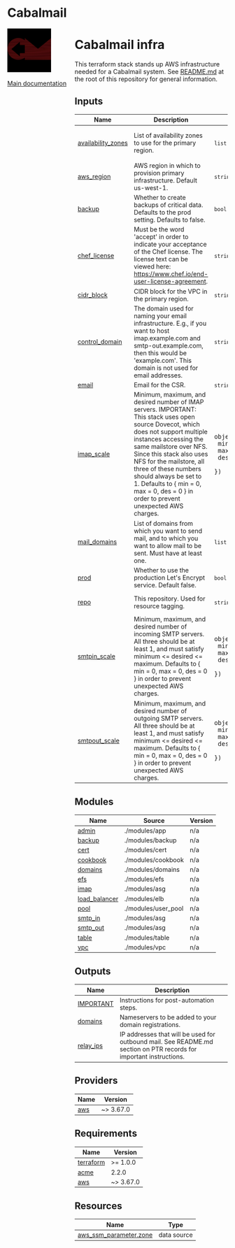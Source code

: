 <!-- BEGIN_TF_DOCS -->
# Cabalmail
<div style="width: 10em; float:left; height: 100%; padding-right: 1em;"><img src="/docs/logo.png" width="100" />
<p><a href="/README.md">Main documentation</a></p>
</div><div style="padding-left: 11em;">

# Cabalmail infra

This terraform stack stands up AWS infrastructure needed for a Cabalmail system. See [README.md](../../README.md) at the root of this repository for general information.

## Inputs

| Name | Description | Type | Default | Required |
|------|-------------|------|---------|:--------:|
| <a name="input_availability_zones"></a> [availability\_zones](#input\_availability\_zones) | List of availability zones to use for the primary region. | `list(string)` | <pre>[<br>  "us-west-1a"<br>]</pre> | no |
| <a name="input_aws_region"></a> [aws\_region](#input\_aws\_region) | AWS region in which to provision primary infrastructure. Default us-west-1. | `string` | `"us-west-1"` | no |
| <a name="input_backup"></a> [backup](#input\_backup) | Whether to create backups of critical data. Defaults to the prod setting. Defaults to false. | `bool` | `false` | no |
| <a name="input_chef_license"></a> [chef\_license](#input\_chef\_license) | Must be the word 'accept' in order to indicate your acceptance of the Chef license. The license text can be viewed here: https://www.chef.io/end-user-license-agreement. | `string` | `"not accepted"` | no |
| <a name="input_cidr_block"></a> [cidr\_block](#input\_cidr\_block) | CIDR block for the VPC in the primary region. | `string` | n/a | yes |
| <a name="input_control_domain"></a> [control\_domain](#input\_control\_domain) | The domain used for naming your email infrastructure. E.g., if you want to host imap.example.com and smtp-out.example.com, then this would be 'example.com'. This domain is not used for email addresses. | `string` | n/a | yes |
| <a name="input_email"></a> [email](#input\_email) | Email for the CSR. | `string` | n/a | yes |
| <a name="input_imap_scale"></a> [imap\_scale](#input\_imap\_scale) | Minimum, maximum, and desired number of IMAP servers. IMPORTANT: This stack uses open source Dovecot, which does not support multiple instances accessing the same mailstore over NFS. Since this stack also uses NFS for the mailstore, all three of these numbers should always be set to 1. Defaults to { min = 0, max = 0, des = 0 } in order to prevent unexpected AWS charges. | <pre>object({<br>    min = number<br>    max = number<br>    des = number<br>  })</pre> | <pre>{<br>  "des": 0,<br>  "max": 0,<br>  "min": 0<br>}</pre> | no |
| <a name="input_mail_domains"></a> [mail\_domains](#input\_mail\_domains) | List of domains from which you want to send mail, and to which you want to allow mail to be sent. Must have at least one. | `list(string)` | n/a | yes |
| <a name="input_prod"></a> [prod](#input\_prod) | Whether to use the production Let's Encrypt service. Default false. | `bool` | `false` | no |
| <a name="input_repo"></a> [repo](#input\_repo) | This repository. Used for resource tagging. | `string` | `"https://github.com/ccarr-cabal/cabal-infra/tree/main"` | no |
| <a name="input_smtpin_scale"></a> [smtpin\_scale](#input\_smtpin\_scale) | Minimum, maximum, and desired number of incoming SMTP servers. All three should be at least 1, and must satisfy minimum <= desired <= maximum. Defaults to { min = 0, max = 0, des = 0 } in order to prevent unexpected AWS charges. | <pre>object({<br>    min = number<br>    max = number<br>    des = number<br>  })</pre> | <pre>{<br>  "des": 0,<br>  "max": 0,<br>  "min": 0<br>}</pre> | no |
| <a name="input_smtpout_scale"></a> [smtpout\_scale](#input\_smtpout\_scale) | Minimum, maximum, and desired number of outgoing SMTP servers. All three should be at least 1, and must satisfy minimum <= desired <= maximum. Defaults to { min = 0, max = 0, des = 0 } in order to prevent unexpected AWS charges. | <pre>object({<br>    min = number<br>    max = number<br>    des = number<br>  })</pre> | <pre>{<br>  "des": 0,<br>  "max": 0,<br>  "min": 0<br>}</pre> | no |
## Modules

| Name | Source | Version |
|------|--------|---------|
| <a name="module_admin"></a> [admin](#module\_admin) | ./modules/app | n/a |
| <a name="module_backup"></a> [backup](#module\_backup) | ./modules/backup | n/a |
| <a name="module_cert"></a> [cert](#module\_cert) | ./modules/cert | n/a |
| <a name="module_cookbook"></a> [cookbook](#module\_cookbook) | ./modules/cookbook | n/a |
| <a name="module_domains"></a> [domains](#module\_domains) | ./modules/domains | n/a |
| <a name="module_efs"></a> [efs](#module\_efs) | ./modules/efs | n/a |
| <a name="module_imap"></a> [imap](#module\_imap) | ./modules/asg | n/a |
| <a name="module_load_balancer"></a> [load\_balancer](#module\_load\_balancer) | ./modules/elb | n/a |
| <a name="module_pool"></a> [pool](#module\_pool) | ./modules/user_pool | n/a |
| <a name="module_smtp_in"></a> [smtp\_in](#module\_smtp\_in) | ./modules/asg | n/a |
| <a name="module_smtp_out"></a> [smtp\_out](#module\_smtp\_out) | ./modules/asg | n/a |
| <a name="module_table"></a> [table](#module\_table) | ./modules/table | n/a |
| <a name="module_vpc"></a> [vpc](#module\_vpc) | ./modules/vpc | n/a |
## Outputs

| Name | Description |
|------|-------------|
| <a name="output_IMPORTANT"></a> [IMPORTANT](#output\_IMPORTANT) | Instructions for post-automation steps. |
| <a name="output_domains"></a> [domains](#output\_domains) | Nameservers to be added to your domain registrations. |
| <a name="output_relay_ips"></a> [relay\_ips](#output\_relay\_ips) | IP addresses that will be used for outbound mail. See README.md section on PTR records for important instructions. |
## Providers

| Name | Version |
|------|---------|
| <a name="provider_aws"></a> [aws](#provider\_aws) | ~> 3.67.0 |
## Requirements

| Name | Version |
|------|---------|
| <a name="requirement_terraform"></a> [terraform](#requirement\_terraform) | >= 1.0.0 |
| <a name="requirement_acme"></a> [acme](#requirement\_acme) | 2.2.0 |
| <a name="requirement_aws"></a> [aws](#requirement\_aws) | ~> 3.67.0 |
## Resources

| Name | Type |
|------|------|
| [aws_ssm_parameter.zone](https://registry.terraform.io/providers/hashicorp/aws/latest/docs/data-sources/ssm_parameter) | data source |

</div>
<!-- END_TF_DOCS -->